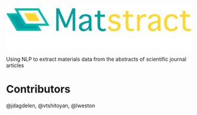 ![Matstract logo](docs/matstract_with_text.png)

Using NLP to extract materials data from the abstracts of scientific journal articles

# Contributors

@jdagdelen, @vtshitoyan, @lweston
